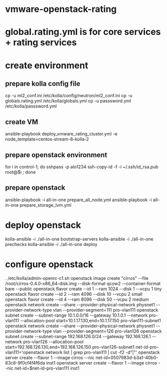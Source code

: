 # vmware-openstack-rating

# global.rating.yml is for core services + rating services 

# create environment

## prepare kolla config file 
cp -u ml2_conf.ini /etc/kolla/config/neutron/ml2_conf.ini 
cp -u globals.rating.yml /etc/kolla/globals.yml
cp -u passsword.yml /etc/kolla/passsword.yml
## create VM 
ansible-playbook deploy_vmware_rating_cluster.yml -e node_template=centos-stream-8-kolla-2

## prepare openstack environment
for i in control-1;
do 
  sshpass -p alo1234 ssh-copy-id -f -i ~/.ssh/id_rsa.pub root@$i ; 
done
## prepare openstack
ansible-playbook -i all-in-one prepare_all_node.yml
ansible-playbook -i all-in-one prepare_storage_lvm.yml

# deploy openstack
kolla-ansible -i ./all-in-one bootstrap-servers
kolla-ansible -i ./all-in-one prechecks
kolla-ansible -i ./all-in-one deploy


# configure openstack
. /etc/kolla/admin-openrc-c1.sh
openstack image create "cirros" --file /root/cirros-0.4.0-x86_64-disk.img --disk-format qcow2 --container-format bare --public
openstack flavor create --id 1 --ram 1024 --disk 1  --vcpu 1 tiny
openstack flavor create --id 2 --ram 4096 --disk 10 --vcpu 2 small
openstack flavor create --id 4 --ram 8096 --disk 50 --vcpu 2 medium
openstack network create --share --provider-physical-network physnet1 --provider-network-type vlan --provider-segment=111 pro-vlan111
openstack subnet create --subnet-range 10.1.0.0/16 --gateway 10.1.0.1 --network pro-vlan111 --allocation-pool start=10.1.17.130,end=10.1.17.150 pro-vlan111-subnet1
openstack network create --share --provider-physical-network physnet1 --provider-network-type vlan --provider-segment=126 pro-vlan126
openstack subnet create --subnet-range 192.168.126.0/24 --gateway 192.168.126.1 --network pro-vlan126 --allocation-pool start=192.168.126.130,end=192.168.126.150 pro-vlan126-subnet1
net-id-pro-vlan111='openstack network list | grep pro-vlan111 | cut -f2 -d"|"'
openstack server create --flavor 1 --image cirros --nic net-id=0507983d-b3a1-40b0-83c8-9f0cf4f4f6da inst1
openstack server create --flavor 1 --image cirros --nic net-id=$net-id-pro-vlan111 inst1
